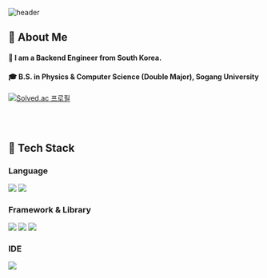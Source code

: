 
<!-- [![Solved.ac Profile](http://mazassumnida.wtf/api/generate_badge?boj=yunye1204)](https://solved.ac/yunye1204)  -->
<div>
  
  <!--Header-->
  ![header](https://capsule-render.vercel.app/api?type=waving&color=gradient&height=300&section=header&text=YEEUN's%20GITHUB%20%20%F0%9F%A4%97)
  
</div>

<div>
  <!--Body-->
  
  ## 👀 About Me
  #### :raising_hand: I am a Backend Engineer from South Korea.<br/>
  #### :mortar_board:  B.S. in Physics & Computer Science (Double Major), Sogang University

[![Solved.ac
프로필](http://mazassumnida.wtf/api/generate_badge?boj=yunye1204)](https://solved.ac/yunye1204)


  <br/>
  <br/>
  
 ## 🧱 Tech Stack

### Language
<!-- Python -->
<img src="https://img.shields.io/badge/python-3776AB?style=for-the-badge&logo=python&logoColor=white">
<!-- Java -->
<img src="https://img.shields.io/badge/java-007396?style=for-the-badge&logo=java&logoColor=white"> 

<br/>

### Framework & Library
<!-- Django -->
 <img src="https://img.shields.io/badge/django-092E20?style=for-the-badge&logo=django&logoColor=white">
<!-- Spring -->
  <img src="https://img.shields.io/badge/spring-6DB33F?style=for-the-badge&logo=spring&logoColor=white"> 
  <img src="https://img.shields.io/badge/springboot-6DB33F?style=for-the-badge&logo=springboot&logoColor=white">

### IDE
  <img src="https://img.shields.io/badge/intellij%20idea-%23000000.svg?&style=for-the-badge&logo=intellij%20idea&logoColor=white" />

  

  
  <br/>
  <br/>
  


</a>
  
</div>

